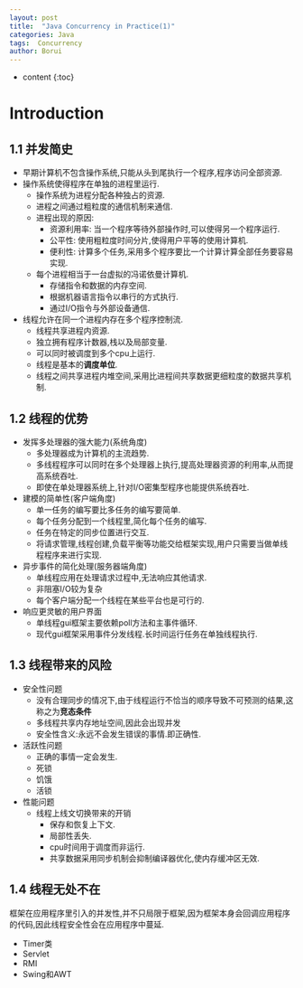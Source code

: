 ```yaml
---
layout: post
title:  "Java Concurrency in Practice(1)"
categories: Java
tags:  Concurrency 
author: Borui
---
```


* content
{:toc}

# Introduction
## 1.1 并发简史
* 早期计算机不包含操作系统,只能从头到尾执行一个程序,程序访问全部资源.
* 操作系统使得程序在单独的进程里运行.
    + 操作系统为进程分配各种独占的资源.
    + 进程之间通过粗粒度的通信机制来通信.
    + 进程出现的原因:
        - 资源利用率: 当一个程序等待外部操作时,可以使得另一个程序运行.
        - 公平性: 使用粗粒度时间分片,使得用户平等的使用计算机.
        - 便利性: 计算多个任务,采用多个程序要比一个计算计算全部任务要容易实现.
    + 每个进程相当于一台虚拟的冯诺依曼计算机.
        - 存储指令和数据的内存空间.
        - 根据机器语言指令以串行的方式执行.
        - 通过I/O指令与外部设备通信.
* 线程允许在同一个进程内存在多个程序控制流.
    + 线程共享进程内资源.
    + 独立拥有程序计数器,栈以及局部变量.
    + 可以同时被调度到多个cpu上运行.
    + 线程是基本的**调度单位**.
    + 线程之间共享进程内堆空间,采用比进程间共享数据更细粒度的数据共享机制.

## 1.2 线程的优势
* 发挥多处理器的强大能力(系统角度)
    + 多处理器成为计算机的主流趋势.
    + 多线程程序可以同时在多个处理器上执行,提高处理器资源的利用率,从而提高系统吞吐.
    + 即使在单处理器系统上,针对I/O密集型程序也能提供系统吞吐.
* 建模的简单性(客户端角度)
    + 单一任务的编写要比多任务的编写要简单.
    + 每个任务分配到一个线程里,简化每个任务的编写.
    + 任务在特定的同步位置进行交互.
    + 将请求管理,线程创建,负载平衡等功能交给框架实现,用户只需要当做单线程程序来进行实现.
* 异步事件的简化处理(服务器端角度)
    + 单线程应用在处理请求过程中,无法响应其他请求.
    + 非阻塞I/O较为复杂
    + 每个客户端分配一个线程在某些平台也是可行的.
* 响应更灵敏的用户界面
    + 单线程gui框架主要依赖poll方法和主事件循环.
    + 现代gui框架采用事件分发线程.长时间运行任务在单独线程执行.

## 1.3 线程带来的风险
* 安全性问题
    + 没有合理同步的情况下,由于线程运行不恰当的顺序导致不可预测的结果,这称之为**竞态条件**
    + 多线程共享内存地址空间,因此会出现并发
    + 安全性含义:永远不会发生错误的事情.即正确性.
* 活跃性问题
    + 正确的事情一定会发生.
    + 死锁
    + 饥饿
    + 活锁
* 性能问题
    + 线程上线文切换带来的开销
        - 保存和恢复上下文.
        - 局部性丢失.
        - cpu时间用于调度而非运行.
        - 共享数据采用同步机制会抑制编译器优化,使内存缓冲区无效.

## 1.4 线程无处不在
框架在应用程序里引入的并发性,并不只局限于框架,因为框架本身会回调应用程序的代码,因此线程安全性会在应用程序中蔓延.
* Timer类
* Servlet
* RMI
* Swing和AWT
